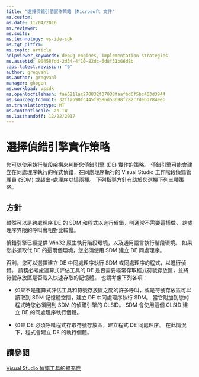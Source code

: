 ```yaml
---
title: "選擇偵錯引擎實作策略 |Microsoft 文件"
ms.custom: 
ms.date: 11/04/2016
ms.reviewer: 
ms.suite: 
ms.technology: vs-ide-sdk
ms.tgt_pltfrm: 
ms.topic: article
helpviewer_keywords: debug engines, implementation strategies
ms.assetid: 90458fdd-2d34-4f10-82dc-6d8f31b66d8b
caps.latest.revision: "6"
author: gregvanl
ms.author: gregvanl
manager: ghogen
ms.workload: vssdk
ms.openlocfilehash: fae5211ac270832f07038faafbd6f5bc463d3944
ms.sourcegitcommit: 32f1a690fc445f9586d53698fc82c7debd784eeb
ms.translationtype: MT
ms.contentlocale: zh-TW
ms.lasthandoff: 12/22/2017
---
```

# <a name="choosing-a-debug-engine-implementation-strategy"></a>選擇偵錯引擎實作策略
您可以使用執行階段架構來判斷您偵錯引擎 (DE) 實作的策略。 偵錯引擎可能會建立在同處理序執行的程式偵錯，在同處理序執行的 Visual Studio 工作階段偵錯管理員 (SDM) 或超出-處理序以這兩種。 下列指導方針有助於您選擇下列三種策略。  
  
## <a name="guidelines"></a>方針  
 雖然可以是跨處理序 DE 的 SDM 和程式以進行偵錯，則通常不需要這樣做。 跨處理序界限的呼叫會相對比較慢。  
  
 偵錯引擎已經提供 Win32 原生執行階段環境，以及通用語言執行階段環境。 如果您必須取代 DE 的這兩個環境，您必須使用 SDM 建立 DE 同處理序。  
  
 否則，您可以選擇建立 DE 中同處理序執行 SDM 或同處理序的程式，以進行偵錯。 請務必考慮運算式評估工具的 DE 是否需要經常存取程式符號存放區，並將符號存放區是否載入快速存取的記憶體。 也請考慮下列各項：  
  
-   如果不是運算式評估工具和符號存放區之間的許多呼叫，或是符號存放區可以讀取到 SDM 記憶體空間，建立 DE 中同處理序執行 SDM。 當它附加到您的程式時您必須回到 SDM 的偵錯引擎的 CLSID。 SDM 會使用這個 CLSID 建立 DE 的同處理序執行個體。  
  
-   如果 DE 必須呼叫程式存取符號存放區，建立程式 DE 同處理序。 在此情況下，程式會建立 DE 的執行個體。  
  
## <a name="see-also"></a>請參閱  
 [Visual Studio 偵錯工具的擴充性](../../extensibility/debugger/visual-studio-debugger-extensibility.md)